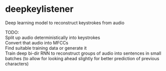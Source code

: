 # deepkeylistener

Deep learning model to reconstruct keystrokes from audio

TODO:<br>
Split up audio deterministically into keystrokes<br>
Convert that audio into MFCCs <br>
Find suitable training data or generate it<br>
Train deep bi-dir RNN to reconstruct groups of audio into sentences in small batches (to allow for looking ahead slightly for better prediction of previous characters)
